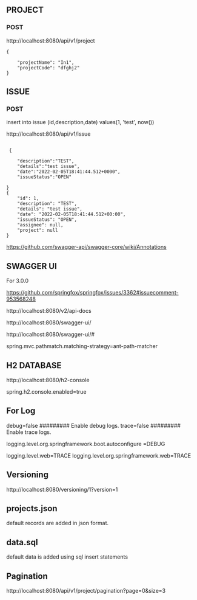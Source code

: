 
## PROJECT

### POST

http://localhost:8080/api/v1/project

```
{
   
    "projectName": "In1",
    "projectCode": "dfghj2"
}
```

## ISSUE

### POST

insert into issue (id,description,date) values(1, 'test', now())

http://localhost:8080/api/v1/issue
```

 {
   
    "description":"TEST",
    "details":"test issue",
    "date":"2022-02-05T18:41:44.512+0000",
    "issueStatus":"OPEN"
    
}
{
    "id": 1,
    "description": "TEST",
    "details": "test issue",
    "date": "2022-02-05T18:41:44.512+00:00",
    "issueStatus": "OPEN",
    "assignee": null,
    "project": null
}
```

https://github.com/swagger-api/swagger-core/wiki/Annotations

## SWAGGER UI
For 3.0.0

https://github.com/springfox/springfox/issues/3362#issuecomment-953568248

http://localhost:8080/v2/api-docs

http://localhost:8080/swagger-ui/

http://localhost:8080/swagger-ui/#

spring.mvc.pathmatch.matching-strategy=ant-path-matcher

## H2 DATABASE

http://localhost:8080/h2-console

spring.h2.console.enabled=true

## For Log
debug=false 
######### Enable debug logs.
trace=false 
######### Enable trace logs.

logging.level.org.springframework.boot.autoconfigure =DEBUG

logging.level.web=TRACE
logging.level.org.springframework.web=TRACE


## Versioning
http://localhost:8080/versioning/1?version=1


## projects.json 

default records are added in json format.


## data.sql

default data is added using sql insert statements


## Pagination
http://localhost:8080/api/v1/project/pagination?page=0&size=3
